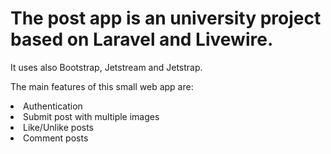 <h1>The post app is an university project based on Laravel and Livewire.</h1>

It uses also Bootstrap, Jetstream and Jetstrap.

The main features of this small web app are:
<li>Authentication</li>
<li>Submit post with multiple images</li>
<li>Like/Unlike posts</li>
<li>Comment posts</li>
